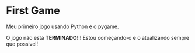 # First Game
 Meu primeiro jogo usando Python e o pygame.
 
 O jogo não está **TERMINADO**!!! Estou começando-o e o atualizando sempre que possivel!
